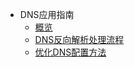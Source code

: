 * DNS应用指南
    * [概览](software/dns/overview)
    * [DNS反向解析处理流程](software/dns/dns_setting_2)
    * [优化DNS配置方法](software/dns/dns_setting)














    
   
   
    
        